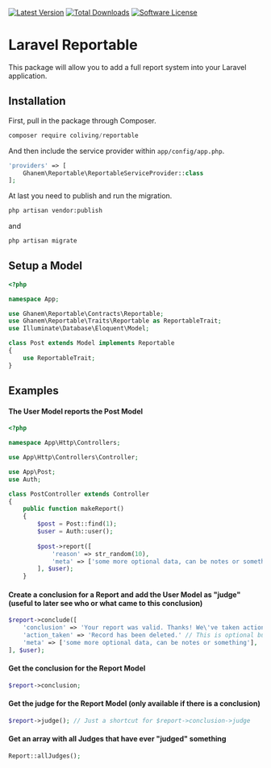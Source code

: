 [![Latest Version](https://img.shields.io/github/release/abdullahghanem/reportable.svg?style=flat-square)](https://github.com/abdullahghanem/reportable/releases)
[![Total Downloads](https://img.shields.io/packagist/dt/ghanem/reportable.svg?style=flat-square)](https://packagist.org/packages/ghanem/reportable)
[![Software License](https://img.shields.io/badge/license-MIT-brightgreen.svg?style=flat-square)](LICENSE)
# Laravel Reportable
This package will allow you to add a full report system into your Laravel application.

## Installation

First, pull in the package through Composer.

```js
composer require coliving/reportable
```

And then include the service provider within `app/config/app.php`.

```php
'providers' => [
    Ghanem\Reportable\ReportableServiceProvider::class
];
```

At last you need to publish and run the migration.

```bash
php artisan vendor:publish
```
and
```bash
php artisan migrate
```

## Setup a Model
```php
<?php

namespace App;

use Ghanem\Reportable\Contracts\Reportable;
use Ghanem\Reportable\Traits\Reportable as ReportableTrait;
use Illuminate\Database\Eloquent\Model;

class Post extends Model implements Reportable
{
    use ReportableTrait;
}

```

## Examples

#### The User Model reports the Post Model
```php
<?php

namespace App\Http\Controllers;

use App\Http\Controllers\Controller;

use App\Post;
use Auth;

class PostController extends Controller
{
    public function makeReport()
    {
        $post = Post::find(1);
        $user = Auth::user();
        
        $post->report([
            'reason' => str_random(10),
            'meta' => ['some more optional data, can be notes or something'],
        ], $user);
    }
```

#### Create a conclusion for a Report and add the User Model as "judge" (useful to later see who or what came to this conclusion)
```php
$report->conclude([
    'conclusion' => 'Your report was valid. Thanks! We\'ve taken action and removed the entry.',
    'action_taken' => 'Record has been deleted.' // This is optional but can be useful to see what happend to the record
    'meta' => ['some more optional data, can be notes or something'],
], $user);
```

#### Get the conclusion for the Report Model
```php
$report->conclusion;
```

#### Get the judge for the Report Model (only available if there is a conclusion)
```php
$report->judge(); // Just a shortcut for $report->conclusion->judge
```

#### Get an array with all Judges that have ever "judged" something
```php
Report::allJudges();
```

